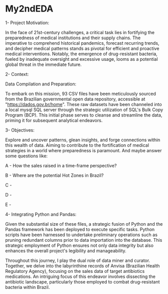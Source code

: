 # My2ndEDA


1- Project Motivation:

In the face of 21st-century challenges, a critical task lies in fortifying the preparedness of medical institutions and their supply chains. The imperative to comprehend historical pandemics, forecast recurring trends, and decipher medical patterns stands as pivotal for efficient and proactive medical interventions. Notably, the emergence of drug-resistant bacteria, fueled by inadequate oversight and excessive usage, looms as a potential global threat in the immediate future.


2- Context:

Data Compilation and Preparation: 

To embark on this mission, 93 CSV files have been meticulously sourced from the Brazilian governmental open data repository, accessible at "https://dados.gov.br/home". These raw datasets have been channeled into a local mysql SQL server through the strategic utilization of SQL's Bulk Copy Program (BCP). This initial phase serves to cleanse and streamline the data, priming it for subsequent analytical endeavors.




3- Objectives: 

Explore and uncover patterns, glean insights, and forge connections within this wealth of data. Aiming to contribute to the fortification of medical strategies in a world where preparedness is paramount. And maybe answer some questions like: 

A - How the sales raised in a time-frame perspective?

B - Where are the potential Hot Zones in Brazil?

C - 

D - 

E - 





4- Integrating Python and Pandas:

Given the substantial size of these files, a strategic fusion of Python and the Pandas framework has been deployed to execute specific tasks. Python scripts have been harnessed to undertake preliminary operations such as pruning redundant columns prior to data importation into the database. This strategic employment of Python ensures not only data integrity but also enhances the overall project's legibility and manageability.

Throughout this journey, I play the dual role of data miner and curator. Together, we delve into the labyrinthine records of Anvisa (Brazilian Health Regulatory Agency), focusing on the sales data of target antibiotics medications. An intriguing focus of this endeavor involves dissecting the antibiotic landscape, particularly those employed to combat drug-resistant bacteria within Brazil.

